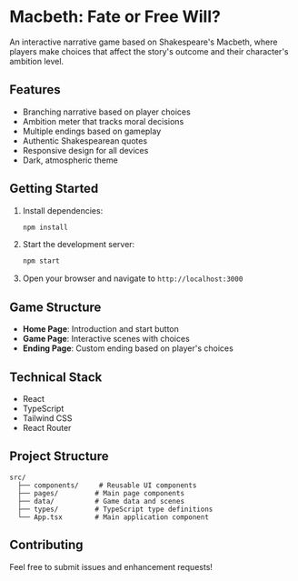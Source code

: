 # Macbeth: Fate or Free Will?

An interactive narrative game based on Shakespeare's Macbeth, where players make choices that affect the story's outcome and their character's ambition level.

## Features

- Branching narrative based on player choices
- Ambition meter that tracks moral decisions
- Multiple endings based on gameplay
- Authentic Shakespearean quotes
- Responsive design for all devices
- Dark, atmospheric theme

## Getting Started

1. Install dependencies:
   ```bash
   npm install
   ```

2. Start the development server:
   ```bash
   npm start
   ```

3. Open your browser and navigate to `http://localhost:3000`

## Game Structure

- **Home Page**: Introduction and start button
- **Game Page**: Interactive scenes with choices
- **Ending Page**: Custom ending based on player's choices

## Technical Stack

- React
- TypeScript
- Tailwind CSS
- React Router

## Project Structure

```
src/
  ├── components/     # Reusable UI components
  ├── pages/         # Main page components
  ├── data/          # Game data and scenes
  ├── types/         # TypeScript type definitions
  └── App.tsx        # Main application component
```

## Contributing

Feel free to submit issues and enhancement requests! 
